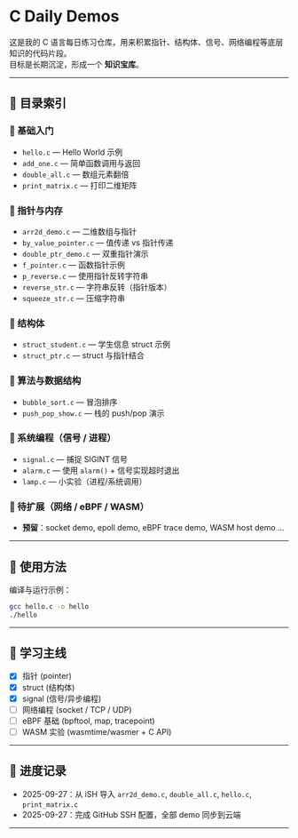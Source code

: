 # C Daily Demos

这是我的 C 语言每日练习仓库，用来积累指针、结构体、信号、网络编程等底层知识的代码片段。  
目标是长期沉淀，形成一个 **知识宝库**。

---

## 📂 目录索引

### 🔹 基础入门
- `hello.c` — Hello World 示例
- `add_one.c` — 简单函数调用与返回
- `double_all.c` — 数组元素翻倍
- `print_matrix.c` — 打印二维矩阵

### 🔹 指针与内存
- `arr2d_demo.c` — 二维数组与指针
- `by_value_pointer.c` — 值传递 vs 指针传递
- `double_ptr_demo.c` — 双重指针演示
- `f_pointer.c` — 函数指针示例
- `p_reverse.c` — 使用指针反转字符串
- `reverse_str.c` — 字符串反转（指针版本）
- `squeeze_str.c` — 压缩字符串

### 🔹 结构体
- `struct_student.c` — 学生信息 struct 示例
- `struct_ptr.c` — struct 与指针结合

### 🔹 算法与数据结构
- `bubble_sort.c` — 冒泡排序
- `push_pop_show.c` — 栈的 push/pop 演示

### 🔹 系统编程（信号 / 进程）
- `signal.c` — 捕捉 SIGINT 信号
- `alarm.c` — 使用 `alarm()` + 信号实现超时退出
- `lamp.c` — 小实验（进程/系统调用）

### 🔹 待扩展（网络 / eBPF / WASM）
- **预留**：socket demo, epoll demo, eBPF trace demo, WASM host demo …

---

## 🚀 使用方法

编译与运行示例：
```bash
gcc hello.c -o hello
./hello
```

---

## 🧭 学习主线

- [x] 指针 (pointer)  
- [x] struct (结构体)  
- [x] signal (信号/异步编程)  
- [ ] 网络编程 (socket / TCP / UDP)  
- [ ] eBPF 基础 (bpftool, map, tracepoint)  
- [ ] WASM 实验 (wasmtime/wasmer + C API)  

---

## 📅 进度记录

- 2025-09-27：从 iSH 导入 `arr2d_demo.c`, `double_all.c`, `hello.c`, `print_matrix.c`  
- 2025-09-27：完成 GitHub SSH 配置，全部 demo 同步到云端  

---
